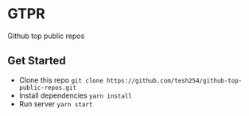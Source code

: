 # GTPR
Github top public repos

## Get Started

- Clone this repo `git clone https://github.com/tesh254/github-top-public-repos.git`
- Install dependencies `yarn install`
- Run server `yarn start`